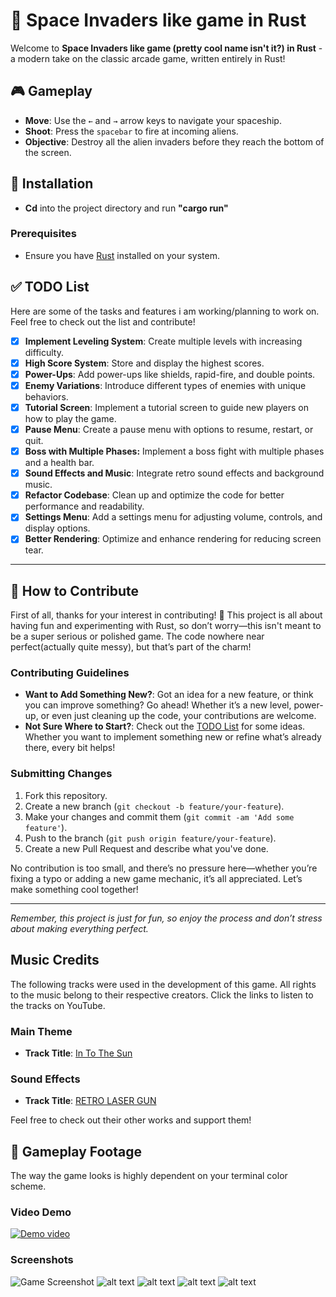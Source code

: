 # 🚀 Space Invaders like game in Rust


Welcome to **Space Invaders like game (pretty cool name isn't it?) in Rust** - a modern take on the classic arcade game, written entirely in Rust! 

## 🎮 Gameplay

- **Move**: Use the `←` and `→` arrow keys to navigate your spaceship.
- **Shoot**: Press the `spacebar` to fire at incoming aliens.
- **Objective**: Destroy all the alien invaders before they reach the bottom of the screen. 

## 🚀 Installation
- **Cd** into the project directory and run **"cargo run"**
### Prerequisites

- Ensure you have [Rust](https://www.rust-lang.org/tools/install) installed on your system.
## ✅ TODO List

Here are some of the tasks and features i am working/planning to work on. Feel free to check out the list and contribute!

- [X] **Implement Leveling System**: Create multiple levels with increasing difficulty.
- [X] **High Score System**: Store and display the highest scores.
- [X] **Power-Ups**: Add power-ups like shields, rapid-fire, and double points.
- [X] **Enemy Variations**: Introduce different types of enemies with unique behaviors.
- [X] **Tutorial Screen**: Implement a tutorial screen to guide new players on how to play the game.
- [X] **Pause Menu**: Create a pause menu with options to resume, restart, or quit.
- [X] **Boss with Multiple Phases:** Implement a boss fight with multiple phases and a health bar.
- [X] **Sound Effects and Music**: Integrate retro sound effects and background music.
- [X] **Refactor Codebase**: Clean up and optimize the code for better performance and readability.
- [X] **Settings Menu**: Add a settings menu for adjusting volume, controls, and display options.
- [X] **Better Rendering**: Optimize and enhance rendering for reducing screen tear.
---
## 🤝 How to Contribute

First of all, thanks for your interest in contributing! 🎉 This project is all about having fun and experimenting with Rust, so don’t worry—this isn't meant to be a super serious or polished game. The code nowhere near perfect(actually quite messy), but that’s part of the charm!

### Contributing Guidelines

- **Want to Add Something New?**: Got an idea for a new feature, or think you can improve something? Go ahead! Whether it’s a new level, power-up, or even just cleaning up the code, your contributions are welcome.
- **Not Sure Where to Start?**: Check out the [TODO List](#-todo-list) for some ideas. Whether you want to implement something new or refine what’s already there, every bit helps!

### Submitting Changes

1. Fork this repository.
2. Create a new branch (`git checkout -b feature/your-feature`).
3. Make your changes and commit them (`git commit -am 'Add some feature'`).
4. Push to the branch (`git push origin feature/your-feature`).
5. Create a new Pull Request and describe what you've done.

No contribution is too small, and there’s no pressure here—whether you’re fixing a typo or adding a new game mechanic, it’s all appreciated. Let’s make something cool together!

---

*Remember, this project is just for fun, so enjoy the process and don’t stress about making everything perfect.*
## Music Credits

The following tracks were used in the development of this game. All rights to the music belong to their respective creators. Click the links to listen to the tracks on YouTube.

### Main Theme
- **Track Title**: [In To The Sun](https://youtu.be/inqHHOai9V0?si=gxyYofQmc_efEbLx)


### Sound Effects
- **Track Title**: [RETRO LASER GUN ](https://youtu.be/agbFhHUsGpo?si=1_3ov3HMkdD214KX)

Feel free to check out their other works and support them!

## 📸 Gameplay Footage 
The way the game looks is highly dependent on your terminal color scheme. </br>
### Video Demo
[![Demo video](https://img.youtube.com/vi/e39uqCYLxFI/0.jpg)](https://youtu.be/e39uqCYLxFI?si=kC6RwWp_4XEYrArr)
### Screenshots
![Game Screenshot](/screen_shots/title_screen.jpg)
![alt text](/screen_shots/tutorial_screen.jpg)
![alt text](/screen_shots/in_game.jpg)
![alt text](/screen_shots/boss.ing)
![alt text](/screen_shots/game_over.jpg)
